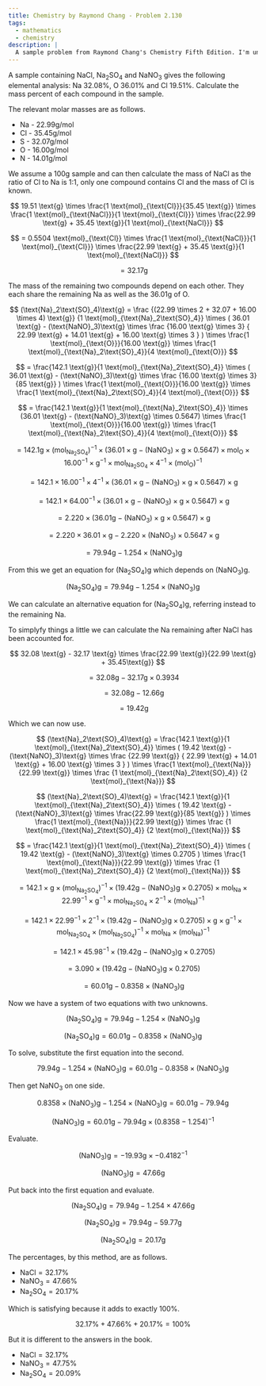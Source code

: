 ```yaml
---
title: Chemistry by Raymond Chang - Problem 2.130
tags:
  - mathematics
  - chemistry
description: |
  A sample problem from Raymond Chang's Chemistry Fifth Edition. I'm unsure of my approach so am writing it up.
---
```


A sample containing $\text{NaCl}$, $\text{Na}_2\text{SO}_4$ and $\text{NaNO}_3$ gives the following elemental analysis: Na 32.08%, O 36.01% and Cl 19.51%. Calculate the mass percent of each compound in the sample.

The relevant molar masses are as follows.

* $\text{Na}$ - $22.99\text{g}/\text{mol}$
* $\text{Cl}$ - $35.45\text{g}/\text{mol}$
* $\text{S}$ - $32.07\text{g}/\text{mol}$
* $\text{O}$ - $16.00\text{g}/\text{mol}$
* $\text{N}$ - $14.01\text{g}/\text{mol}$

We assume a $100\text{g}$ sample and can then calculate the mass of $\text{NaCl}$ as the ratio of $\text{Cl}$ to $\text{Na}$ is 1:1, only one compound contains $\text{Cl}$ and the mass of $\text{Cl}$ is known.

$$
19.51 \text{g}
  \times \frac{1 \text{mol}_{\text{Cl}}}{35.45 \text{g}}
  \times \frac{1 \text{mol}_{\text{NaCl}}}{1 \text{mol}_{\text{Cl}}}
  \times \frac{22.99 \text{g} + 35.45 \text{g}}{1 \text{mol}_{\text{NaCl}}}
$$

$$
= 0.5504 \text{mol}_{\text{Cl}}
  \times \frac{1 \text{mol}_{\text{NaCl}}}{1 \text{mol}_{\text{Cl}}}
  \times \frac{22.99 \text{g} + 35.45 \text{g}}{1 \text{mol}_{\text{NaCl}}}
$$

$$
= 32.17 \text{g}
$$

The mass of the remaining two compounds depend on each other. They each share the remaining $\text{Na}$ as well as the $36.01 \text{g}$ of $\text{O}$.

<div class="wide">
  <div class="wide-content">

  $$
  (\text{Na}_2\text{SO}_4)\text{g} =
    \frac
      {(22.99 \times 2 + 32.07 + 16.00 \times 4) \text{g}}
      {1 \text{mol}_{\text{Na}_2\text{SO}_4}}
      \times (
        36.01 \text{g}
        -
        (\text{NaNO}_3)\text{g}
          \times \frac
                    {16.00 \text{g} \times 3}
                    {
                      22.99 \text{g}
                      +
                      14.01 \text{g}
                      +
                      16.00 \text{g} \times 3
                    }
      )
      \times \frac{1 \text{mol}_{\text{O}}}{16.00 \text{g}}
      \times \frac{1 \text{mol}_{\text{Na}_2\text{SO}_4}}{4 \text{mol}_{\text{O}}}
  $$

  $$
  = \frac{142.1 \text{g}}{1 \text{mol}_{\text{Na}_2\text{SO}_4}}
    \times (
      36.01 \text{g}
      -
      (\text{NaNO}_3)\text{g}
        \times \frac
                  {16.00 \text{g} \times 3}
                  {85 \text{g}}
    )
    \times \frac{1 \text{mol}_{\text{O}}}{16.00 \text{g}}
    \times \frac{1 \text{mol}_{\text{Na}_2\text{SO}_4}}{4 \text{mol}_{\text{O}}}
  $$

  $$
  = \frac{142.1 \text{g}}{1 \text{mol}_{\text{Na}_2\text{SO}_4}}
    \times (36.01 \text{g} - (\text{NaNO}_3)\text{g} \times 0.5647)
    \times \frac{1 \text{mol}_{\text{O}}}{16.00 \text{g}}
    \times \frac{1 \text{mol}_{\text{Na}_2\text{SO}_4}}{4 \text{mol}_{\text{O}}}
  $$

  $$
  = 142.1 \text{g}
    \times (\text{mol}_{\text{Na}_2\text{SO}_4})^{-1}
    \times (
      36.01 \times \text{g}
      -
      (\text{NaNO}_3) \times \text{g} \times 0.5647
    )
    \times \text{mol}_{\text{O}}
    \times 16.00^{-1}
    \times \text{g}^{-1}
    \times \text{mol}_{\text{Na}_2\text{SO}_4}
    \times 4^{-1}
    \times (\text{mol}_{\text{O}})^{-1}
  $$

  $$
  = 142.1
    \times 16.00^{-1}
    \times 4^{-1}
    \times (
      36.01 \times \text{g}
      - (\text{NaNO}_3) \times \text{g} \times 0.5647
    )
    \times \text{g}
  $$

  $$
  = 142.1
    \times 64.00^{-1}
    \times (
      36.01 \times \text{g}
      - (\text{NaNO}_3) \times \text{g} \times 0.5647
    )
    \times \text{g}
  $$

  $$
  = 2.220
    \times (36.01 \text{g} - (\text{NaNO}_3) \times \text{g} \times 0.5647)
    \times \text{g}
  $$

  $$
  = 2.220
    \times 36.01
    \times \text{g}
    -
    2.220
    \times (\text{NaNO}_3)
    \times 0.5647
    \times \text{g}
  $$

  $$
  = 79.94\text{g} - 1.254 \times (\text{NaNO}_3) \text{g}
  $$

  </div>
</div>

From this we get an equation for $(\text{Na}_2\text{SO}_4)\text{g}$ which depends on $(\text{NaNO}_3) \text{g}$.

$$
(\text{Na}_2\text{SO}_4)\text{g} = 79.94\text{g} - 1.254 \times (\text{NaNO}_3) \text{g}
$$

We can calculate an alternative equation for $(\text{Na}_2\text{SO}_4)\text{g}$, referring instead to the remaining $\text{Na}$.

To simplyfy things a little we can calculate the $\text{Na}$ remaining after $\text{NaCl}$ has been accounted for.

$$
32.08 \text{g} -
32.17 \text{g} \times \frac{22.99 \text{g}}{22.99 \text{g} + 35.45\text{g}}
$$

$$
= 32.08 \text{g} -
  32.17 \text{g} \times 0.3934
$$

$$
= 32.08 \text{g} - 12.66 \text{g}
$$

$$
= 19.42 \text{g}
$$

Which we can now use.

<div class="wide">
  <div class="wide-content">

  $$
  (\text{Na}_2\text{SO}_4)\text{g} =
    \frac{142.1 \text{g}}{1 \text{mol}_{\text{Na}_2\text{SO}_4}}
      \times (
        19.42 \text{g}
        -
        (\text{NaNO}_3)\text{g}
          \times \frac
                    {22.99 \text{g}}
                    {
                      22.99 \text{g}
                      +
                      14.01 \text{g}
                      +
                      16.00 \text{g} \times 3
                    }
      )
      \times \frac{1 \text{mol}_{\text{Na}}}{22.99 \text{g}}
      \times \frac
                {1 \text{mol}_{\text{Na}_2\text{SO}_4}}
                {2 \text{mol}_{\text{Na}}}
  $$

  $$
  (\text{Na}_2\text{SO}_4)\text{g} =
    \frac{142.1 \text{g}}{1 \text{mol}_{\text{Na}_2\text{SO}_4}}
      \times (
        19.42 \text{g}
        -
        (\text{NaNO}_3)\text{g}
          \times \frac{22.99 \text{g}}{85 \text{g}}
      )
      \times \frac{1 \text{mol}_{\text{Na}}}{22.99 \text{g}}
      \times \frac
                {1 \text{mol}_{\text{Na}_2\text{SO}_4}}
                {2 \text{mol}_{\text{Na}}}
  $$

  $$
  = \frac{142.1 \text{g}}{1 \text{mol}_{\text{Na}_2\text{SO}_4}}
      \times (
        19.42 \text{g}
        -
        (\text{NaNO}_3)\text{g} \times 0.2705
      )
      \times \frac{1 \text{mol}_{\text{Na}}}{22.99 \text{g}}
      \times \frac
                {1 \text{mol}_{\text{Na}_2\text{SO}_4}}
                {2 \text{mol}_{\text{Na}}}
  $$

  $$
  = 142.1
    \times \text{g}
    \times (\text{mol}_{\text{Na}_2\text{SO}_4})^{-1}
    \times (19.42 \text{g} - (\text{NaNO}_3)\text{g} \times 0.2705)
    \times \text{mol}_{\text{Na}}
    \times 22.99^{-1}
    \times \text{g}^{-1}
    \times \text{mol}_{\text{Na}_2\text{SO}_4}
    \times 2^{-1}
    \times (\text{mol}_{\text{Na}})^{-1}
  $$

  $$
  = 142.1
    \times 22.99^{-1}
    \times 2^{-1}
    \times (19.42 \text{g} - (\text{NaNO}_3)\text{g} \times 0.2705)
    \times \text{g}
    \times \text{g}^{-1}
    \times \text{mol}_{\text{Na}_2\text{SO}_4}
    \times (\text{mol}_{\text{Na}_2\text{SO}_4})^{-1}
    \times \text{mol}_{\text{Na}}
    \times (\text{mol}_{\text{Na}})^{-1}
  $$

  $$
  = 142.1
    \times 45.98^{-1}
    \times (19.42 \text{g} - (\text{NaNO}_3)\text{g} \times 0.2705)
  $$

  $$
  = 3.090
    \times (19.42 \text{g} - (\text{NaNO}_3)\text{g} \times 0.2705)
  $$

  $$
  = 60.01 \text{g} -
    0.8358 \times (\text{NaNO}_3)\text{g}
  $$

  </div>
</div>

Now we have a system of two equations with two unknowns.

$$
(\text{Na}_2\text{SO}_4)\text{g}
  = 79.94\text{g} - 1.254 \times (\text{NaNO}_3) \text{g}
$$

$$
(\text{Na}_2\text{SO}_4)\text{g}
  = 60.01 \text{g} - 0.8358 \times (\text{NaNO}_3)\text{g}
$$

To solve, substitute the first equation into the second.

$$
79.94\text{g} - 1.254 \times (\text{NaNO}_3) \text{g}
  = 60.01 \text{g} - 0.8358 \times (\text{NaNO}_3)\text{g}
$$

Then get $\text{NaNO}_3$ on one side.

$$
0.8358 \times (\text{NaNO}_3)\text{g} - 1.254 \times (\text{NaNO}_3) \text{g}
  = 60.01 \text{g} - 79.94\text{g}
$$

$$
(\text{NaNO}_3) \text{g}
  = 60.01 \text{g} - 79.94\text{g} \times (0.8358 - 1.254)^{-1}
$$

Evaluate.

$$
(\text{NaNO}_3) \text{g}
  = −19.93\text{g} \times −0.4182^{-1}
$$

$$
(\text{NaNO}_3) \text{g} = 47.66 \text{g}
$$

Put back into the first equation and evaluate.

$$
(\text{Na}_2\text{SO}_4)\text{g}
  = 79.94\text{g} - 1.254 \times 47.66 \text{g}
$$

$$
(\text{Na}_2\text{SO}_4)\text{g}
  = 79.94\text{g} - 59.77 \text{g}
$$

$$
(\text{Na}_2\text{SO}_4)\text{g}
  = 20.17 \text{g}
$$

The percentages, by this method, are as follows.

* $\text{NaCl} = 32.17\%$
* $\text{NaNO}_3 = 47.66\%$
* $\text{Na}_2\text{SO}_4 = 20.17\%$

Which is satisfying because it adds to exactly 100%.

$$
32.17\% + 47.66\% + 20.17\% = 100\%
$$

But it is different to the answers in the book.

* $\text{NaCl} = 32.17\%$
* $\text{NaNO}_3 = 47.75\%$
* $\text{Na}_2\text{SO}_4 = 20.09\%$
